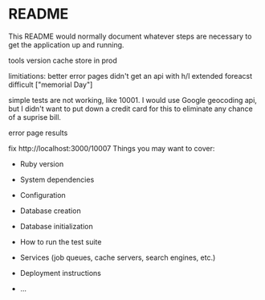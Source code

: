 # README

This README would normally document whatever steps are necessary to get the
application up and running.

tools version
cache store in prod

limitiations:
better error pages
didn't get an api with h/l
extended foreacst difficult ["memorial Day"]

simple tests are not working, like 10001. I would use Google geocoding api, but I
didn't want to put down a credit card for this  to eliminate any chance of a suprise bill.

error page results

fix http://localhost:3000/10007
Things you may want to cover:

* Ruby version

* System dependencies

* Configuration

* Database creation

* Database initialization

* How to run the test suite

* Services (job queues, cache servers, search engines, etc.)

* Deployment instructions

* ...
